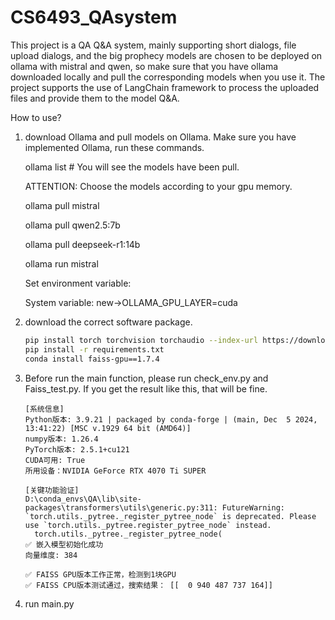 # CS6493_QAsystem
This project is a QA Q&A system, mainly supporting short dialogs, file upload dialogs, and the big prophecy models are chosen to be deployed on ollama with mistral and qwen, so make sure that you have ollama downloaded locally and pull the corresponding models when you use it. The project supports the use of LangChain framework to process the uploaded files and provide them to the model Q&A.

How to use?
1. download Ollama and pull models on Ollama.
   Make sure you have implemented Ollama, run these commands.

   ollama list # You will see the models have been pull.

   ATTENTION: Choose the models according to your gpu memory.

   ollama pull mistral

   ollama pull qwen2.5:7b

   ollama pull deepseek-r1:14b

   ollama run mistral

   Set environment variable:

   System variable: new->OLLAMA_GPU_LAYER=cuda

3. download the correct software package.

   

   ```bash
   pip install torch torchvision torchaudio --index-url https://download.pytorch.org/whl/cu121   
   pip install -r requirements.txt
   conda install faiss-gpu==1.7.4
   ```

4. Before run the main function, please run check_env.py and Faiss_test.py. If you get the result like this, that will be fine.

   ```
   [系统信息]
   Python版本: 3.9.21 | packaged by conda-forge | (main, Dec  5 2024, 13:41:22) [MSC v.1929 64 bit (AMD64)]
   numpy版本: 1.26.4
   PyTorch版本: 2.5.1+cu121
   CUDA可用: True
   所用设备：NVIDIA GeForce RTX 4070 Ti SUPER
   
   [关键功能验证]
   D:\conda_envs\QA\lib\site-packages\transformers\utils\generic.py:311: FutureWarning: `torch.utils._pytree._register_pytree_node` is deprecated. Please use `torch.utils._pytree.register_pytree_node` instead.
     torch.utils._pytree._register_pytree_node(
   ✅ 嵌入模型初始化成功
   向量维度: 384
   ```

   ```
   ✅ FAISS GPU版本工作正常，检测到1块GPU
   ✅ FAISS CPU版本测试通过，搜索结果： [[  0 940 487 737 164]]
   ```

   

5. run main.py
